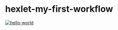 # hexlet-my-first-workflow
[![hello-world](https://github.com/Nogl0ry/GitHub-Actions/actions/workflows/hello-world.yml/badge.svg)](https://github.com/Nogl0ry/GitHub-Actions/actions/workflows/hello-world.yml)
